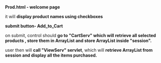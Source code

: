 **Prod.html  - welcome page**

it will **display product names using checkboxes**
		
**submit button- Add_to_Cart**

on submit,
control should **go to "CartServ" which will retrieve all selected products , store them in ArrayList and store ArrayList inside "session".**

user then will **call "ViewServ" servlet**, which will **retrieve ArrayList from session and display all the items purchased.**
 	